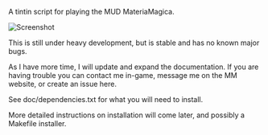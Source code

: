 A tintin script for playing the MUD MateriaMagica.

![Screenshot](http://i.imgur.com/pDymPHS.png)

This is still under heavy development, but is stable and has no known major bugs.

As I have more time, I will update and expand the documentation.  If you are having trouble you can contact me in-game, message me on the MM website, or create an issue here.

See doc/dependencies.txt for what you will need to install.

More detailed instructions on installation will come later, and possibly a Makefile installer.
